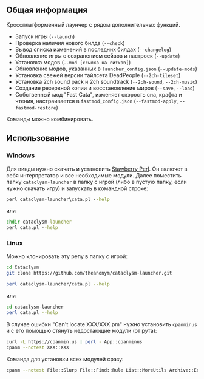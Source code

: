 ## Общая информация
Кроссплатформенный лаунчер с рядом дополнительных функций.
- Запуск игры (`--launch`)
- Проверка наличия нового билда (`--check`)
- Вывод списка изменений в последних билдах (`--changelog`)
- Обновление игры с сохранением сейвов и настроек (`--update`)
- Установка модов (`--mod [ссылка на гитхаб]`)
- Обновление модов, указанных в `launcher_config.json` (`--update-mods`)
- Установка свежей версии тайлсета DeadPeople (`--2ch-tileset`)
- Установка 2ch sound pack и 2ch soundtrack (`--2ch-sound`, `--2ch-music`)
- Создание резервной копии и восстановление миров (`--save`, `--load`)
- Собственный мод "Fast Cata", изменяет скорость сна, крафта и чтения, настраивается в `fastmod_config.json` (`--fastmod-apply`, `--fastmod-restore`)

Команды можно комбинировать.

## Использование

### Windows
Для винды нужно скачать и установить [Stawberry Perl](http://strawberryperl.com/). Он включет в себя интерпретатор и все необходимые модули.
Далее поместить папку `cataclysm-launcher` в папку с игрой (либо в пустую папку, если нужно скачать игру) и запускать в командной строке:
```bat
perl cataclysm-launcher\cata.pl --help
```
или
```bat
chdir cataclysm-launcher
perl cata.pl --help
```

### Linux
Можно клонировать эту репу в папку с игрой:
```bash
cd Cataclysm
git clone https://github.com/theanonym/cataclysm-launcher.git

perl cataclysm-launcher/cata.pl --help
```
или
```bash
cd cataclysm-launcher
perl cata.pl --help
```

В случае ошибки "Can't locate ХХХ/XXX.pm" нужно установить `cpanminus` и с его помощью стянуть недостающие модули (от рута):
```bash
curl -L https://cpanmin.us | perl - App::cpanminus
cpanm --notest XXX::XXX
```
Команда для установки всех модулей сразу:
```bash
cpanm --notest File::Slurp File::Find::Rule List::MoreUtils Archive::Extract LWP JSON HTML::Entities Date::Parse
```
